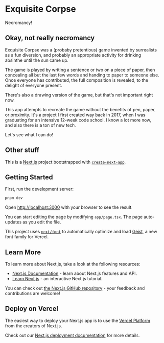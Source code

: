 # Exquisite Corpse

Necromancy!

## Okay, not really necromancy

Exquisite Corpse was a (probaby pretentious) game invented by surrealists as a fun diversion, and probably an appropriate activity for drinking absinthe until the sun came up.

The game is played by writing a sentence or two on a piece of paper, then concealing all but the last few words and handing to paper to someone else. Once everyone has contributed, the full composition is revealed, to the delight of everyone present.

There's also a drawing version of the game, but that's not important right now.

This app attempts to recreate the game without the benefits of pen, paper, or proximity. It's a project I first created way back in 2017, when I was graduating for an intensive 12-week code school. I know a lot more now, and also there is a ton of new tech.

Let's see what I can do!

## Other stuff

This is a [Next.js](https://nextjs.org) project bootstrapped with [`create-next-app`](https://nextjs.org/docs/app/api-reference/cli/create-next-app).

## Getting Started

First, run the development server:

```bash
pnpm dev
```

Open [http://localhost:3000](http://localhost:3000) with your browser to see the result.

You can start editing the page by modifying `app/page.tsx`. The page auto-updates as you edit the file.

This project uses [`next/font`](https://nextjs.org/docs/app/building-your-application/optimizing/fonts) to automatically optimize and load [Geist](https://vercel.com/font), a new font family for Vercel.

## Learn More

To learn more about Next.js, take a look at the following resources:

-   [Next.js Documentation](https://nextjs.org/docs) - learn about Next.js features and API.
-   [Learn Next.js](https://nextjs.org/learn) - an interactive Next.js tutorial.

You can check out [the Next.js GitHub repository](https://github.com/vercel/next.js) - your feedback and contributions are welcome!

## Deploy on Vercel

The easiest way to deploy your Next.js app is to use the [Vercel Platform](https://vercel.com/new?utm_medium=default-template&filter=next.js&utm_source=create-next-app&utm_campaign=create-next-app-readme) from the creators of Next.js.

Check out our [Next.js deployment documentation](https://nextjs.org/docs/app/building-your-application/deploying) for more details.
